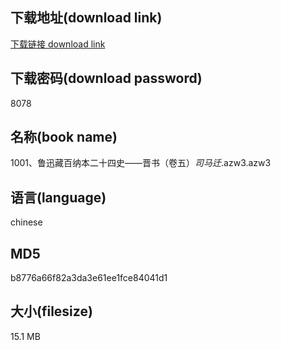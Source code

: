 ## 下载地址(download link)
[下载链接 download link](https://voluble-croquembouche-d321dc.netlify.app/?s=1001%E3%80%81%E9%B2%81%E8%BF%85%E8%97%8F%E7%99%BE%E7%BA%B3%E6%9C%AC%E4%BA%8C%E5%8D%81%E5%9B%9B%E5%8F%B2%E2%80%94%E2%80%94%E6%99%8B%E4%B9%A6%EF%BC%88%E5%8D%B7%E4%BA%94%EF%BC%89_%E5%8F%B8%E9%A9%AC%E8%BF%81_.azw3)

## 下载密码(download password)
8078

## 名称(book name)
1001、鲁迅藏百纳本二十四史——晋书（卷五）_司马迁_.azw3.azw3

## 语言(language)
chinese

## MD5
b8776a66f82a3da3e61ee1fce84041d1

## 大小(filesize)
15.1 MB
